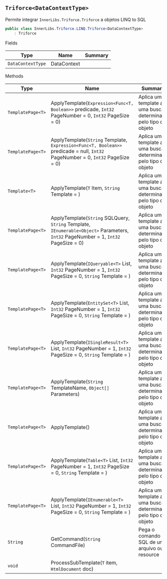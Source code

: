 ## `Triforce<DataContextType>`

Permite integrar `InnerLibs.Triforce.Triforce` a objetos LINQ to SQL
```csharp
public class InnerLibs.Triforce.LINQ.Triforce<DataContextType>
    : Triforce

```

Fields

| Type | Name | Summary | 
| --- | --- | --- | 
| `DataContextType` | DataContext |  | 


Methods

| Type | Name | Summary | 
| --- | --- | --- | 
| `TemplatePage<T>` | ApplyTemplate(`Expression<Func<T, Boolean>>` predicade, `Int32` PageNumber = 0, `Int32` PageSize = 0) | Aplica um template a uma busca determinada pelo tipo de objeto | 
| `TemplatePage<T>` | ApplyTemplate(`String` Template, `Expression<Func<T, Boolean>>` predicade = null, `Int32` PageNumber = 0, `Int32` PageSize = 0) | Aplica um template a uma busca determinada pelo tipo de objeto | 
| `Template<T>` | ApplyTemplate(`T` Item, `String` Template = ) | Aplica um template a uma busca determinada pelo tipo de objeto | 
| `TemplatePage<T>` | ApplyTemplate(`String` SQLQuery, `String` Template, `IEnumerable<Object>` Parameters, `Int32` PageNumber = 1, `Int32` PageSize = 0) | Aplica um template a uma busca determinada pelo tipo de objeto | 
| `TemplatePage<T>` | ApplyTemplate(`IQueryable<T>` List, `Int32` PageNumber = 1, `Int32` PageSize = 0, `String` Template = ) | Aplica um template a uma busca determinada pelo tipo de objeto | 
| `TemplatePage<T>` | ApplyTemplate(`EntitySet<T>` List, `Int32` PageNumber = 1, `Int32` PageSize = 0, `String` Template = ) | Aplica um template a uma busca determinada pelo tipo de objeto | 
| `TemplatePage<T>` | ApplyTemplate(`ISingleResult<T>` List, `Int32` PageNumber = 1, `Int32` PageSize = 0, `String` Template = ) | Aplica um template a uma busca determinada pelo tipo de objeto | 
| `TemplatePage<T>` | ApplyTemplate(`String` TemplateName, `Object[]` Parameters) | Aplica um template a uma busca determinada pelo tipo de objeto | 
| `TemplatePage<T>` | ApplyTemplate() | Aplica um template a uma busca determinada pelo tipo de objeto | 
| `TemplatePage<T>` | ApplyTemplate(`Table<T>` List, `Int32` PageNumber = 1, `Int32` PageSize = 0, `String` Template = ) | Aplica um template a uma busca determinada pelo tipo de objeto | 
| `TemplatePage<T>` | ApplyTemplate(`IEnumerable<T>` List, `Int32` PageNumber = 1, `Int32` PageSize = 0, `String` Template = ) | Aplica um template a uma busca determinada pelo tipo de objeto | 
| `String` | GetCommand(`String` CommandFile) | Pega o comando SQL de um arquivo ou resource | 
| `void` | ProcessSubTemplate(`T` item, `HtmlDocument` doc) |  | 


